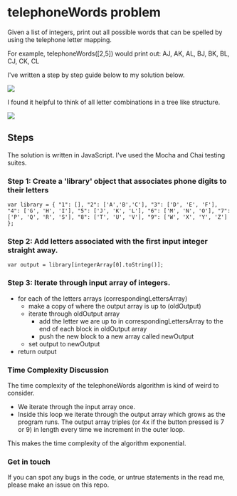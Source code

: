 
# telephoneWords problem

Given a list of integers, print out all possible words that can be spelled by using the telephone letter mapping.

For example,
	telephoneWords([2,5])
would print out:
	AJ, AK, AL, BJ, BK, BL, CJ, CK, CL

I've written a step by step guide below to my solution below.

<img src='http://www.berryreview.com/wp-content/uploads/2008/02/wp-contentuploadsphonekeypad.png'/>

I found it helpful to think of all letter combinations in a tree like structure.

<img src='http://res.cloudinary.com/small-change/raw/upload/v1481766676/Screen_Shot_2016-12-15_at_12.50.52_pm_cl78nw.png'/>

## Steps

The solution is written in JavaScript. I've used the Mocha and Chai testing suites.

### Step 1: Create a 'library' object that associates phone digits to their letters

`var library = {
    "1": [],
    "2": ['A','B','C'],
    "3": ['D', 'E', 'F'],
    "4": ['G', 'H', 'I'],
    "5": ['J', 'K', 'L'],
    "6": ['M', 'N', 'O'],
    "7": ['P', 'Q', 'R', 'S'],
    "8": ['T', 'U', 'V'],
    "9": ['W', 'X', 'Y', 'Z']
  };`

### Step 2: Add letters associated with the first input integer straight away.

`var output = library[integerArray[0].toString()];`

### Step 3: Iterate through input array of integers.

- for each of the letters arrays (correspondingLettersArray)
    - make a copy of where the output array is up to (oldOutput)
    - iterate through oldOutput array
        - add the letter we are up to in correspondingLettersArray to the end of each block in oldOutput array
        - push the new block to a new array called newOutput
    - set output to newOutput
 - return output
 
### Time Complexity Discussion

The time complexity of the telephoneWords algorithm is kind of weird to consider.
- We iterate through the input array once.
- Inside this loop we iterate through the output array which grows as the program runs. The output array triples (or 4x if the button pressed is 7 or 9) in length every time we increment in the outer loop.

This makes the time complexity of the algorithm exponential. 

### Get in touch

If you can spot any bugs in the code, or untrue statements in the read me, please make an issue on this repo.
